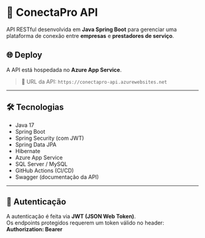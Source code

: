 # 💼 ConectaPro API

API RESTful desenvolvida em **Java Spring Boot** para gerenciar uma plataforma de conexão entre **empresas** e **prestadores de serviço**.

## 🌐 Deploy

A API está hospedada no **Azure App Service**.  
> 🔗 URL da API: `https://conectapro-api.azurewebsites.net`

---

## 🛠️ Tecnologias

- Java 17
- Spring Boot
- Spring Security (com JWT)
- Spring Data JPA
- Hibernate
- Azure App Service
- SQL Server / MySQL
- GitHub Actions (CI/CD)
- Swagger (documentação da API)

---

## 🔐 Autenticação

A autenticação é feita via **JWT (JSON Web Token)**.  
Os endpoints protegidos requerem um token válido no header: **Authorization: Bearer <token>**



